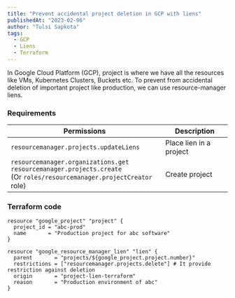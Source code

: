 ```yaml
---
title: "Prevent accidental project deletion in GCP with liens"
publishedAt: "2023-02-06"
author: "Tulsi Sapkota"
tags:
  - GCP
  - Liens
  - Terraform
---
```


In Google Cloud Platform (GCP), project is where we have all the resources like
VMs, Kubernetes Clusters, Buckets etc. To prevent from accidental deletion of
important project like production, we can use resource-manager liens.

### Requirements

| Permissions                                                                                                                      | Description             |
| -------------------------------------------------------------------------------------------------------------------------------- | ----------------------- |
| `resourcemanager.projects.updateLiens`                                                                                           | Place lien in a project |
| `resourcemanager.organizations.get` <br> `resourcemanager.projects.create` <br> (Or `roles/resourcemanager.projectCreator` role) | Create project          |

### Terraform code

```hcl
resource "google_project" "project" {
  project_id = "abc-prod"
  name       = "Production project for abc software"
}

resource "google_resource_manager_lien" "lien" {
  parent       = "projects/${google_project.project.number}"
  restrictions = ["resourcemanager.projects.delete"] # It provide restriction against deletion
  origin       = "project-lien-terraform"
  reason       = "Production environment of abc"
}
```
